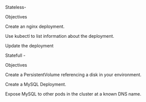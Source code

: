 Stateless-

Objectives

Create an nginx deployment.

Use kubectl to list information about the deployment.

Update the deployment

Statefull - 

Objectives

Create a PersistentVolume referencing a disk in your environment.

Create a MySQL Deployment.

Expose MySQL to other pods in the cluster at a known DNS name.
